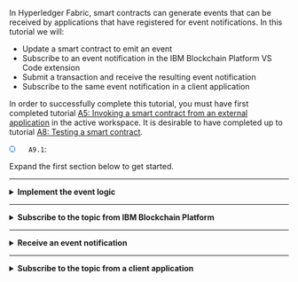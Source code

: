In Hyperledger Fabric, smart contracts can generate events that can be received by applications that have registered for event notifications. In this tutorial we will:
- Update a smart contract to emit an event
- Subscribe to an event notification in the IBM Blockchain Platform VS Code extension
- Submit a transaction and receive the resulting event notification
- Subscribe to the same event notification in a client application

In order to successfully complete this tutorial, you must have first completed tutorial <a href='./a5.md'>A5: Invoking a smart contract from an external application</a> in the active workspace. It is desirable to have completed up to tutorial <a href='./a8.md'>A8: Testing a smart contract</a>.

<img src="./images/bullet.png" alt="[]"></img> &nbsp;&nbsp;&nbsp;&nbsp; `A9.1`: &nbsp;&nbsp;&nbsp;&nbsp;

Expand the first section below to get started.

---
<details>
<summary><b>Implement the event logic</b></summary>

So far in this tutorial series, applications that submit new transactions are closely coupled to applications that query the ledger. For example, one application has to submit a transaction and let consensus complete before another application can query the ledger to confirm the result of that transaction.

An alternative pattern to couple applications connected to a Hyperledger Fabric network is using *events* and *notifications*. Applications can call smart contracts which generate transactions containing an event, and when that transaction is successfully committed to the ledger, a  notification can be received by one or more applications that have registered for event notification. This is a loosely coupled paradigm; the event consumer is unaware of the event producer.

An event is used to describe any significant situation that will be of interest to one or more applications; for example, when an update to an asset has occurred. Indeed, it can be appropriate to use this style of application coupling in many different scenarios:

* a regulator might want to be notified of a trade in near real time
* a supplier might want to use the acceptance of a new customer order to start a new business process to fulfill their contractual agreements
* a stock management system might want to keep an up-to-the-second accurate count of a particular transaction type in order to manage internal inventory

A transaction generated by a smart contract can include an event. When the transaction is committed to the ledger, all applications that are connected a suitable peer will receive a notification of this event. This is the publish/subscribe metaphor; a smart contract generates an event that can be consumed by zero or more applications. Applications can come and go; the event consumer and event producer are said to be loosely coupled to each other. 

As well as smart contract events, Hyperledger Fabric components can also publish system events when interesting things occur, such as when a block is committed.

<br><h3 align='left'>Modifying the smart contract</h3>

Before we can register for event notifications, we first need a smart contract with a transaction containing an event. We will use the 'createMyAsset' transaction in the smart contract we previously created to do this.

<img src="./images/bullet.png" alt="[]"></img> &nbsp;&nbsp;&nbsp;&nbsp; `A9.2`: &nbsp;&nbsp;&nbsp;&nbsp;
Switch to the 'my-asset-contract.ts' file in the editor.

If the file is not already open, use the Explorer side bar to navigate to 'demo-contract' -> 'src' -> 'my-asset-contract.ts'.

<img src="./images/bullet.png" alt="[]"></img> &nbsp;&nbsp;&nbsp;&nbsp; `A9.3`: &nbsp;&nbsp;&nbsp;&nbsp;
Navigate to the 'createMyAsset' method and use copy and paste to insert the following two lines at the end of the transaction's implementation:

```typescript
const eventPayload: Buffer = Buffer.from(`Created asset ${myAssetId} (${value})`);
ctx.stub.setEvent('myEvent', eventPayload);
```

The updated method should look like this:

<img src="./images/a9.4.png" alt="Updated createMyAsset"></img>


<img src="./images/bullet.png" alt="[]"></img> &nbsp;&nbsp;&nbsp;&nbsp; `A9.5`: &nbsp;&nbsp;&nbsp;&nbsp;
Save the file ('File' -> 'Save').

The setEvent method takes two parameters: in our example, we see an event name (the string "myEvent") and the event payload (a buffer containing the text "Created asset" and some details of the asset. We'll refer to this information again a little later.

<br><h3 align='left'>Upgrading the smart contract</h3>

We now need to upgrade our smart contract package to include the event emission logic.

<img src="./images/bullet.png" alt="[]"></img> &nbsp;&nbsp;&nbsp;&nbsp; `A9.6`: &nbsp;&nbsp;&nbsp;&nbsp;
Switch to the 'demo-contract' -> 'package.json' editor and update the value of the "version" field to `"0.0.3"`.

<img src="./images/a9.6.png" alt="Updated package.json"></img>

<img src="./images/bullet.png" alt="[]"></img> &nbsp;&nbsp;&nbsp;&nbsp; `A9.7`: &nbsp;&nbsp;&nbsp;&nbsp;
Save the file ('File' -> 'Save').

<img src="./images/bullet.png" alt="[]"></img> &nbsp;&nbsp;&nbsp;&nbsp; `A9.8`: &nbsp;&nbsp;&nbsp;&nbsp;
Hover over the Smart Contracts view in the IBM Blockchain Platform side bar, click the ellipsis (...) and select 'Package Open Project' for the 'demo-contract' project.

<img src="./images/a9.8.1.png" alt="Package open project"></img>

Wait a few seconds for the v0.0.3 smart contract to be built and shown in the Smart Contracts view.

<img src="./images/a9.8.2.png" alt="Packaged project"></img>


<img src="./images/bullet.png" alt="[]"></img> &nbsp;&nbsp;&nbsp;&nbsp; `A9.9`: &nbsp;&nbsp;&nbsp;&nbsp;
In the Fabric Environments view, right-click 'Smart Contracts' -> 'Instantiated' -> 'demo-contract@0.0.2' and select 'Upgrade Smart Contract'.

<img src="./images/a9.9.png" alt="Upgrade smart contract"></img>

<img src="./images/bullet.png" alt="[]"></img> &nbsp;&nbsp;&nbsp;&nbsp; `A9.10`: &nbsp;&nbsp;&nbsp;&nbsp;
Click 'demo-contract@0.0.3'.

<img src="./images/a9.10.png" alt="Upgrade smart contract"></img>

We'll now supply the remaining options on the upgrade.

<img src="./images/bullet.png" alt="[]"></img> &nbsp;&nbsp;&nbsp;&nbsp; `A9.11`: &nbsp;&nbsp;&nbsp;&nbsp;
Press Enter to not call a function on upgrade; click 'No' to not provide a private data collection configuration file; click 'Default' to select the default endorsement policy.

You may need to wait a minute or so for the upgrade to complete.

<img src="./images/a9.11.png" alt="Upgraded smart contract"></img>

The upgraded smart contract is now ready to use.

<img src="./images/bullet.png" alt="[]"></img> &nbsp;&nbsp;&nbsp;&nbsp; `A9.12`: &nbsp;&nbsp;&nbsp;&nbsp;
Expand the next section of the tutorial to continue.

</details>

---
<details>
<summary><b>Subscribe to the topic from IBM Blockchain Platform</b></summary>

With this change to the smart contract, every time a 'createMyAsset' transaction is committed, an event notification will sent to all applications registered for this event.

Smart contract notifications are only generated when a transaction containing an event is valid; an invalid transaction will not result in an event notification of the event within the transaction. Also, read-only transactions cannot generate events.

Any authorized client application can request event notification. It is possible request event notification within the IBM Blockchain Platform VS Code extension. Let's do that now.

<img src="./images/bullet.png" alt="[]"></img> &nbsp;&nbsp;&nbsp;&nbsp; `A9.13`: &nbsp;&nbsp;&nbsp;&nbsp;
In the Fabric Gateways view, ensure that the local gateway is connected.

If the gateway is disconnected, click on "1 Org Local Fabric > Org1" in this view to connect, and select 'org1Admin' as the identity.

<img src="./images/a9.13.png" alt="Connected gateway"></img>

<img src="./images/bullet.png" alt="[]"></img> &nbsp;&nbsp;&nbsp;&nbsp; `A9.14`: &nbsp;&nbsp;&nbsp;&nbsp;
Right-click 'demo-contract@0.0.3' and select 'Subscribe to Events'.

<img src="./images/a9.14.png" alt="Subscribe to Events"></img>

We need to specify which event(s) we are interested in. As you will recall from our event emission code, we named our topic 'myEvent'.

<img src="./images/bullet.png" alt="[]"></img> &nbsp;&nbsp;&nbsp;&nbsp; `A9.15`: &nbsp;&nbsp;&nbsp;&nbsp;
Type `myEvent` and press Enter.

<img src="./images/a9.15.png" alt="Subscribe to Events"></img>

You will see a notification that confirms that the subscription has been registered.

> <br>
   > <b>Subscribing to multiple topics:</b>
   > <br> Regular expressions can be used to subscribe to multiple topics at once. For example, entering <b>.*</b> will subscribe to all custom events emitted from the smart contract.
   > <br>&nbsp;

<img src="./images/bullet.png" alt="[]"></img> &nbsp;&nbsp;&nbsp;&nbsp; `A9.16`: &nbsp;&nbsp;&nbsp;&nbsp;
Expand the next section of the tutorial to continue.

</details>

---

<details>
<summary><b>Receive an event notification</b></summary>

Now that we have successfully subscribed to the 'myEvent' topic, we'll be able to receive notifications of those events in the VS Code output console.

In order to generate an event, we'll need to generate a createMyAsset transaction.

<img src="./images/bullet.png" alt="[]"></img> &nbsp;&nbsp;&nbsp;&nbsp; `A9.17`: &nbsp;&nbsp;&nbsp;&nbsp;
In the Fabric Gateways view, right-click the 'createMyAsset' transaction and select 'Submit Transaction'.

<img src="./images/a9.17-a9.28.png" alt="Submit createMyAsset"></img>

<img src="./images/bullet.png" alt="[]"></img> &nbsp;&nbsp;&nbsp;&nbsp; `A9.18`: &nbsp;&nbsp;&nbsp;&nbsp;
Replace the input parameters with `["004","Dogs Playing Poker"]` and press Enter.

<img src="./images/a9.18.png" alt="Creating asset 004"></img>

<img src="./images/bullet.png" alt="[]"></img> &nbsp;&nbsp;&nbsp;&nbsp; `A9.19`: &nbsp;&nbsp;&nbsp;&nbsp;
Press Enter a second time to accept the transient data defaults and submit the transaction.

<img src="./images/a4.8-a9.19.png" alt="Default transient data"></img>

<img src="./images/bullet.png" alt="[]"></img> &nbsp;&nbsp;&nbsp;&nbsp; `A9.20`: &nbsp;&nbsp;&nbsp;&nbsp;
Review the output of this transaction.

The Output panel will show not only the transaction output, but also information about the event that was emitted. 

<img src="./images/a9.20.png" alt="createMyAsset output"></img>

This information is only displayed because of the active subscription. The subscription will persist until the gateway is disconnected.

</details>

---

<details>
<summary><b>Subscribe to the topic from a client application</b></summary>

We will now try and subscribe to the same topic from within a client application. We will create a *listener.ts* client application that will be part of the project we created in tutorial <a href='./a5.md'>A5: Invoking a smart contract from an external application</a>.

<img src="./images/bullet.png" alt="[]"></img> &nbsp;&nbsp;&nbsp;&nbsp; `A9.21`: &nbsp;&nbsp;&nbsp;&nbsp;
Switch to the Explorer view, and right click the 'src' folder underneath 'demo-application'. Select 'New File'.

<img src="./images/a9.21.png" alt="new demo-application src file"></img>

<img src="./images/bullet.png" alt="[]"></img> &nbsp;&nbsp;&nbsp;&nbsp; `A9.22`: &nbsp;&nbsp;&nbsp;&nbsp;
Name the file 'listener.ts' and press Enter to load the new file in the editor.

<img src="./images/a9.22.png" alt="new listener.ts file"></img>

<img src="./images/bullet.png" alt="[]"></img> &nbsp;&nbsp;&nbsp;&nbsp; `A9.23`: &nbsp;&nbsp;&nbsp;&nbsp;
Copy and paste the following source code into the new file. (It is also <a href="./resources/listener.ts">available here</a>.)

```typescript
import { Gateway, Wallets, ContractListener } from 'fabric-network';
import * as path from 'path';
import * as fs from 'fs';

async function main() {
  try {

    // Create a new file system based wallet for managing identities.
    const walletPath = path.join(process.cwd(), 'Org1Wallet');
    const wallet = await Wallets.newFileSystemWallet(walletPath);
    console.log(`Wallet path: ${walletPath}`);

    // Create a new gateway for connecting to our peer node.
    const gateway = new Gateway();
    const connectionProfilePath = path.resolve(__dirname, '..', 'connection.json');
    const connectionProfile: any = JSON.parse(fs.readFileSync(connectionProfilePath, 'utf8')); // eslint-disable-line @typescript-eslint/no-unsafe-assignment
    const connectionOptions = { wallet, identity: 'org1Admin', discovery: { enabled: true, asLocalhost: true }};
    await gateway.connect(connectionProfile, connectionOptions);

    // Get the network (channel) our contract is deployed to.
    const network = await gateway.getNetwork('mychannel');

    // Get the contract from the network.
    const contract = network.getContract('demo-contract');

    // Listen for myEvent publications
    const listener: ContractListener = async (event) => {    // eslint-disable-line @typescript-eslint/require-await
      if (event.eventName === 'myEvent') {
        console.log( 'chaincodeId: ',event.chaincodeId , ' eventName: ' , event.eventName , ' payload: ' , event.payload);
      }
    };

    const finished = false;
    await contract.addContractListener(listener);

    console.log('Listening for myEvent events...');
    while (!finished) {
      await sleep(5000);
      // ... do other things
    }

  } catch (error) {
    console.error('Error:', error);
    process.exit(1);
  }
}

function sleep(ms: number) {
  return new Promise(resolve => setTimeout(resolve, ms));
}

void main();
```

Your source file should be 52 lines long.

<img src="./images/bullet.png" alt="[]"></img> &nbsp;&nbsp;&nbsp;&nbsp; `A9.24`: &nbsp;&nbsp;&nbsp;&nbsp;
Save the file ('File' -> 'Save').

If you completed tutorial <a href='./a5.md'>A5: Invoking a smart contract from an external application</a> in the same VS Code session, the compiler will be in watch mode, and the application will now rebuild itself and you can skip to A9.26.

<img src="./images/bullet.png" alt="[]"></img> &nbsp;&nbsp;&nbsp;&nbsp; `A9.25`: &nbsp;&nbsp;&nbsp;&nbsp;
If necessary, rebuild the client application by clicking 'Terminal' -> 'Run Build Task' and selecting 'tsc: watch - tsconfig.json demo-application'.

<img src="./images/a5.27.1-a9.25.1.png" alt="tsc watch"></img>

<img src="./images/a5.27.2-a9.25.2.png" alt="Successful build and watch"></img>

We will now run the application using an npm script that we created in tutorial <a href='./a5.md'>A5: Invoking a smart contract from an external application</a>. When we created our package.json file in this tutorial, we included an npm script called 'listener' that will run our new application:

<img src="./images/a9.25.3.png" alt="listener script in package.json"></img>

<img src="./images/bullet.png" alt="[]"></img> &nbsp;&nbsp;&nbsp;&nbsp; `A9.26`: &nbsp;&nbsp;&nbsp;&nbsp;
Click 'Terminal' -> 'Run Task', and find and select 'npm: listener demo-application'.

As always, take care in selecting the correct task as the options can look alike.

<img src="./images/a9.26.png" alt="npm start"></img>

<img src="./images/bullet.png" alt="[]"></img> &nbsp;&nbsp;&nbsp;&nbsp; `A9.27`: &nbsp;&nbsp;&nbsp;&nbsp;
As before, select the option to continue without scanning the output.

<img src="./images/a5.31.1-a9.27.1.png" alt="option to not scan the task output"></img>

The client application will now run: the application will connect to the gateway, register for 'myEvent' notifications and then pause indefinitely while it waits to receive them.

<img src="./images/a9.27.2.png" alt="event caught by create.ts"></img>

Note that we now have *two* subscribers: the IBM Blockchain Platform extension subscriber that we configured earlier, and our new client application. We will now test that notifications can be received by both of them.

<img src="./images/bullet.png" alt="[]"></img> &nbsp;&nbsp;&nbsp;&nbsp; `A9.28`: &nbsp;&nbsp;&nbsp;&nbsp;
Switch to the IBM Blockchain Platform sidebar, and in the Fabric Gateways view right click the 'createMyAsset' transaction and select 'Submit transaction'.

<img src="./images/a9.17-a9.28.png" alt="Submit createMyAsset"></img>

<img src="./images/bullet.png" alt="[]"></img> &nbsp;&nbsp;&nbsp;&nbsp; `A9.29`: &nbsp;&nbsp;&nbsp;&nbsp;Replace the input parameters with ``["005","The Starry Night"]``. As before, press Enter to confirm and Enter again to skip transient data.

<img src="./images/a9.29.1.png" alt="create asset 005"></img>

The transaction will be submitted and the Output view  updated with the log of the transaction. Note that it includes the new event, which has been received and logged by the first subscriber (IBM Blockchain Platform):

<img src="./images/a9.29.2.png" alt="new event caught in output log"></img>

We will now verify that the event has also been received by the second subscriber (the listener application):

<img src="./images/bullet.png" alt="[]"></img> &nbsp;&nbsp;&nbsp;&nbsp; `A9.30`: &nbsp;&nbsp;&nbsp;&nbsp;Click the Terminal tab to show the running listener application.

Notice that the subscriber has successfully caught the event and run the handler code:

<img src="./images/a9.30.png" alt="listener received event"></img>

Feel free to continue trying out the event framework. When you have finished, remember to close down the listener application:

<img src="./images/bullet.png" alt="[]"></img> &nbsp;&nbsp;&nbsp;&nbsp; `A9.31`: &nbsp;&nbsp;&nbsp;&nbsp;Right click in the running listener's terminal and select 'Kill Terminal'.

<img src="./images/a9.31.png" alt="kill listener terminal"></img>

This will force the application to close.

<br><h3 align='left'>Summary</h3>

In this tutorial, we have updated one of the transactions in a smart contract to emit an event, subscribed to this event by specifying the correct topic string, and observed the event being output to the VS Code console. We then created a client application to subscribe to the same topic, and checked that it too could receive events.

In the final tutorial of this set, we will summarize what we have covered so far and invite you to claim a badge for your efforts!

</details>
